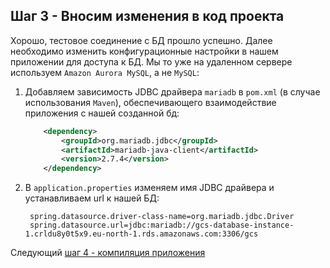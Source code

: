 ## Шаг 3 - Вносим изменения в код проекта
Хорошо, тестовое соединение с БД прошло успешно. Далее необходимо изменить конфигурационные настройки в нашем приложении для доступа к БД. Мы то уже на удаленном сервере используем `Amazon Aurora MySQL`, а не `MySQL`:
1. Добавляем зависимость JDBC драйвера `mariadb` в `pom.xml` (в случае использования `Maven`), обеспечивающего взаимодействие приложения с нашей созданной бд:
    ```xml
        <dependency>
            <groupId>org.mariadb.jdbc</groupId>
            <artifactId>mariadb-java-client</artifactId>
            <version>2.7.4</version>
        </dependency>
    ```
2. В `application.properties` изменяем имя JDBC драйвера и устанавливаем url к нашей БД:
   ```properties
    spring.datasource.driver-class-name=org.mariadb.jdbc.Driver
    spring.datasource.url=jdbc:mariadb://gcs-database-instance-1.crldu8y0t5x9.eu-north-1.rds.amazonaws.com:3306/gcs
   ```

Следующий [шаг 4 - компиляция приложения](step-4_compiling-the-application.md)